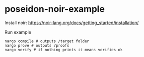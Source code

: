# poseidon-noir-example

Install noir: https://noir-lang.org/docs/getting_started/installation/

Run example
```
nargo compile # outputs /target folder
nargo prove # outputs /proofs
nargo verify # if nothing prints it means verifies ok
```